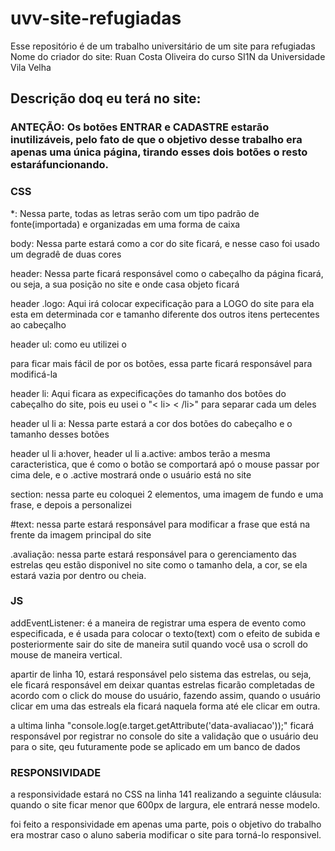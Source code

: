 # uvv-site-refugiadas
Esse repositório é de um trabalho universitário de um site para refugiadas
Nome do criador do site: Ruan Costa Oliveira do curso SI1N da Universidade Vila Velha

## Descrição doq eu terá no site:

### ANTEÇÃO: Os botões ENTRAR e CADASTRE estarão inutilizáveis, pelo fato de que o objetivo desse trabalho era apenas uma única página, tirando esses dois botões o resto estaráfuncionando.

### CSS
*: Nessa parte, todas as letras serão com um tipo padrão de fonte(importada) e organizadas em uma forma de caixa

body: Nessa parte estará como a cor do site ficará, e nesse caso foi usado um degradê de duas cores

header: Nessa parte ficará responsável como o cabeçalho da página ficará, ou seja, a sua posição no site e onde casa objeto ficará

header .logo: Aqui irá colocar expecificação para a LOGO do site para ela esta em determinada cor e tamanho diferente dos outros itens pertecentes ao cabeçalho

header ul: como eu utilizei o <ul></ul> para ficar mais fácil de por os botões, essa parte ficará responsável para modificá-la

header li: Aqui ficara as expecificações do tamanho dos botões do cabeçalho do site, pois eu usei o "< li> < /li>" para separar cada um deles

header ul li a: Nessa parte estará a cor dos botões do cabeçalho e o tamanho desses botões

header ul li a:hover, header ul li a.active: ambos terão a mesma caracteristica, que é como o botão se comportará apó o mouse passar por cima dele, e o .active mostrará onde o usuário está no site

section: nessa parte eu coloquei 2 elementos, uma imagem de fundo e uma frase, e depois a personalizei

#text: nessa parte estará responsável para modificar a frase que está na frente da imagem principal do site

.avaliação: nessa parte estará responsável para o gerenciamento das estrelas qeu estão disponivel no site
como o tamanho dela, a cor, se ela estará vazia por dentro ou cheia.


### JS


addEventListener: é a maneira de registrar uma espera de evento como especificada, e é usada para colocar o texto(text) com o efeito de subida
e posteriormente sair do site de maneira sutil quando você usa o scroll do mouse de maneira vertical.
 
apartir de linha 10, estará responsável pelo sistema das estrelas, ou seja, ele ficará responsável em deixar quantas estrelas ficarão completadas de acordo com o click do mouse do usuário, 
fazendo assim, quando o usuário clicar em uma das estreals ela ficará naquela forma até ele clicar em outra.

a ultima linha "console.log(e.target.getAttribute('data-avaliacao'));" ficará responsável por registrar no console do site a validação que o usuário deu para o site, qeu futuramente pode se aplicado em um banco de dados

### RESPONSIVIDADE

a responsividade estará no CSS na linha 141 realizando a seguinte cláusula: quando o site ficar menor que 600px de largura, ele entrará nesse modelo.

foi feito a responsividade em apenas uma parte, pois o objetivo do trabalho era mostrar caso o aluno saberia modificar o site para torná-lo responsivel.



